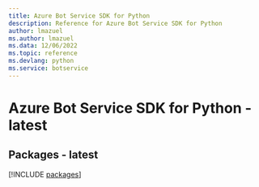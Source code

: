 ```yaml
---
title: Azure Bot Service SDK for Python
description: Reference for Azure Bot Service SDK for Python
author: lmazuel
ms.author: lmazuel
ms.data: 12/06/2022
ms.topic: reference
ms.devlang: python
ms.service: botservice
---
```

# Azure Bot Service SDK for Python - latest
## Packages - latest
[!INCLUDE [packages](bot-service-index.md)]